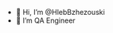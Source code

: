 - 👋 Hi, I’m @HlebBzhezouski
- 👀 I’m QA Engineer

<!---
HlebBzhezouski/HlebBzhezouski is a ✨ special ✨ repository because its `README.md` (this file) appears on your GitHub profile.
You can click the Preview link to take a look at your changes.
--->
